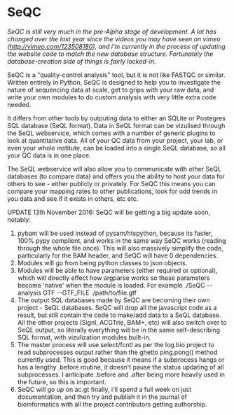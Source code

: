 # SeQC

_SeQC is still very much in the pre-Alpha stage of development. A lot has changed over the last year since the videos you may have seen on vimeo (http://vimeo.com/123508180), and i'm currently in the process of updating the website code to match the new database structure. Fortunately the database-creation side of things is fairly locked-in._

SeQC is a "quality-control analysis" tool, but it is not like FASTQC or similar. Written entirely in Python, SeQC is designed to help you to investigate the nature of sequencing data at scale, get to grips with your raw data, and write your own modules to do custom analysis with very little extra code needed.

It differs from other tools by outputing data to either an SQLite or Postegres SQL database (SeQL format). Data in SeQL format can be vizulised through the SeQL webservice, which comes with a number of generic plugins to look at quantitative data. All of your QC data from your project, your lab, or even your whole institute, can be loaded into a single SeQL database, so all your QC data is in one place.

The SeQL webservice will also allow you to communicate with other SeQL databases (to compare data) and offers you the ability to host your data for others to see - either publicly or privately. For SeQC this means you can compare your mapping rates to other publications, look for odd trends in you data and see if it exists in others, etc etc.

UPDATE 13th November 2016:
SeQC will be getting a big update soon, notably:

 1. pybam will be used instead of pysam/htspython, because its faster, 100% pypy complient, and works in the same way SeQC works (reading through the whole file once). This will also massively simplify the code, particularly for the BAM header, and SeQC will have 0 dependencies.
 2. Modules will go from being python classes to json objects.
 3. Modules will be able to have parameters (either required or optional), which will directly effect how argparse works so these parameters become 'native' when the module is loaded. For example ./SeQC --analysis GTF --GTF_FILE ./path/to/file.gtf
 4. The output SQL databases made by SeQC are becoming their own project - SeQL databases. SeQC will drop all the javascript code as a result, but still contain the code to make/add data to a SeQL database. All the other projects (Signl, ACGTrie, BAM+, etc) will also switch over to SeQL output, so literally everything will be in the same self-describing SQL format, with vizulization modules built-in.
 5. The master process will use select/fcntl as per the log.bio project to read subprocesses output rather than the ghetto ping.pong() method currently used. This is good because it means if a subprocess hangs or has a lengthy .before routine, it doesn't pause the status updating of all subprocesses. I anticipate .before and .after being more heavily used in the future, so this is important.
 6. SeQC will go up on ac.gt finally, i'll spend a full week on just documentation, and then try and publish it in the journal of bioinformatics with all the project contributors getting authorship.
